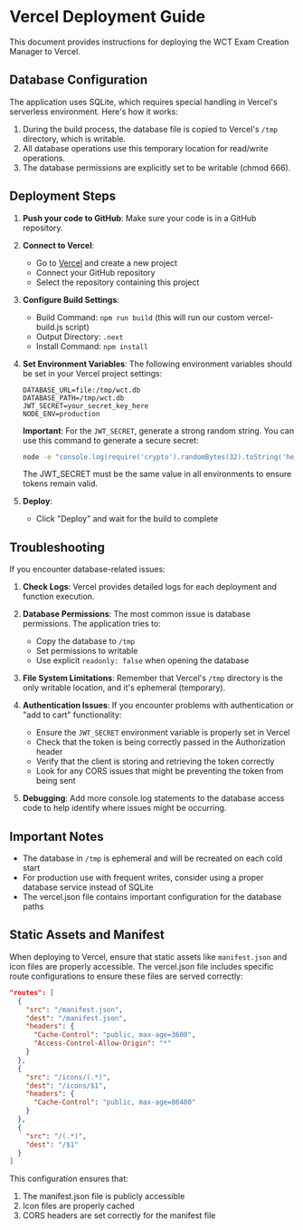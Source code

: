 # Vercel Deployment Guide

This document provides instructions for deploying the WCT Exam Creation Manager to Vercel.

## Database Configuration

The application uses SQLite, which requires special handling in Vercel's serverless environment. Here's how it works:

1. During the build process, the database file is copied to Vercel's `/tmp` directory, which is writable.
2. All database operations use this temporary location for read/write operations.
3. The database permissions are explicitly set to be writable (chmod 666).

## Deployment Steps

1. **Push your code to GitHub**: Make sure your code is in a GitHub repository.

2. **Connect to Vercel**: 
   - Go to [Vercel](https://vercel.com) and create a new project
   - Connect your GitHub repository
   - Select the repository containing this project

3. **Configure Build Settings**:
   - Build Command: `npm run build` (this will run our custom vercel-build.js script)
   - Output Directory: `.next`
   - Install Command: `npm install`

4. **Set Environment Variables**:
   The following environment variables should be set in your Vercel project settings:
   ```
   DATABASE_URL=file:/tmp/wct.db
   DATABASE_PATH=/tmp/wct.db
   JWT_SECRET=your_secret_key_here
   NODE_ENV=production
   ```

   **Important**: For the `JWT_SECRET`, generate a strong random string. You can use this command to generate a secure secret:
   ```bash
   node -e "console.log(require('crypto').randomBytes(32).toString('hex'))"
   ```
   The JWT_SECRET must be the same value in all environments to ensure tokens remain valid.

5. **Deploy**:
   - Click "Deploy" and wait for the build to complete

## Troubleshooting

If you encounter database-related issues:

1. **Check Logs**: Vercel provides detailed logs for each deployment and function execution.

2. **Database Permissions**: The most common issue is database permissions. The application tries to:
   - Copy the database to `/tmp`
   - Set permissions to writable
   - Use explicit `readonly: false` when opening the database

3. **File System Limitations**: Remember that Vercel's `/tmp` directory is the only writable location, and it's ephemeral (temporary).

4. **Authentication Issues**: If you encounter problems with authentication or "add to cart" functionality:
   - Ensure the `JWT_SECRET` environment variable is properly set in Vercel
   - Check that the token is being correctly passed in the Authorization header
   - Verify that the client is storing and retrieving the token correctly
   - Look for any CORS issues that might be preventing the token from being sent

5. **Debugging**: Add more console.log statements to the database access code to help identify where issues might be occurring.

## Important Notes

- The database in `/tmp` is ephemeral and will be recreated on each cold start
- For production use with frequent writes, consider using a proper database service instead of SQLite
- The vercel.json file contains important configuration for the database paths

## Static Assets and Manifest

When deploying to Vercel, ensure that static assets like `manifest.json` and icon files are properly accessible. The vercel.json file includes specific route configurations to ensure these files are served correctly:

```json
"routes": [
  {
    "src": "/manifest.json",
    "dest": "/manifest.json",
    "headers": {
      "Cache-Control": "public, max-age=3600",
      "Access-Control-Allow-Origin": "*"
    }
  },
  {
    "src": "/icons/(.*)",
    "dest": "/icons/$1",
    "headers": {
      "Cache-Control": "public, max-age=86400"
    }
  },
  {
    "src": "/(.*)",
    "dest": "/$1"
  }
]
```

This configuration ensures that:
1. The manifest.json file is publicly accessible
2. Icon files are properly cached
3. CORS headers are set correctly for the manifest file
